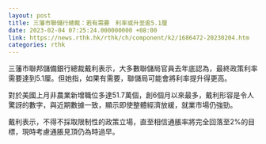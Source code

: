 ```yaml
---
layout: post
title: 三藩市聯儲行總裁：若有需要　利率或升至逾5.1厘
date: 2023-02-04 07:25:24.000000000 +08:00
link: https://news.rthk.hk/rthk/ch/component/k2/1686472-20230204.htm
categories: rthk
---
```


三藩市聯邦儲備銀行總裁戴利表示，大多數聯儲局官員去年底認為，最終政策利率需要達到5.1厘。但她指，如果有需要，聯儲局可能會將利率提升得更高。

對於美國上月非農業新增職位多達51.7萬個，創6個月以來最多，戴利形容是令人驚訝的數字，與近期數據一致，顯示即使整體經濟放緩，就業市場仍強勁。

戴利表示，不得不採取限制性的政策立場，直至相信通脹率將完全回落至2%的目標，現時考慮通脹見頂仍為時過早。
